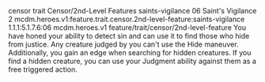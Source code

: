 <ability>
  <metadata>
    <class>censor</class>
    <feature_type>trait</feature_type>
    <file_dpath>Censor/2nd-Level Features</file_dpath>
    <item_id>saints-vigilance</item_id>
    <item_index>06</item_index>
    <item_name>Saint&apos;s Vigilance</item_name>
    <level>2</level>
    <scc>mcdm.heroes.v1:feature.trait.censor.2nd-level-feature:saints-vigilance</scc>
    <scdc>1.1.1:5.1.7.6:06</scdc>
    <source>mcdm.heroes.v1</source>
    <type>feature/trait/censor/2nd-level-feature</type>
  </metadata>
  <effects>
    <effect type="mundane">You have honed your ability to detect sin and can use it to find those who hide from justice. Any creature judged by you can&apos;t use the Hide maneuver. Additionally, you gain an edge when searching for hidden creatures. If you find a hidden creature, you can use your Judgment ability against them as a free triggered action.</effect>
  </effects>
</ability>
